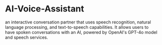 # AI-Voice-Assistant
an interactive conversation partner that uses speech recognition, natural language processing, and text-to-speech capabilities. It allows users to have spoken conversations with an AI, powered by OpenAI's GPT-4o model and speech services.
